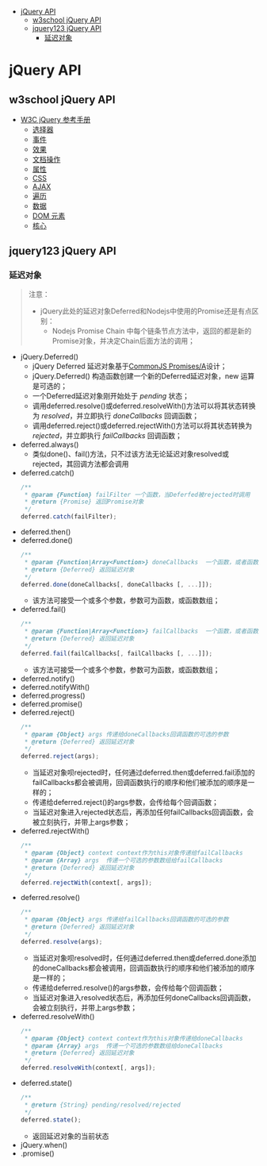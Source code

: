 <!-- TOC -->

- [jQuery API](#jquery-api)
    - [w3school jQuery API](#w3school-jquery-api)
    - [jquery123 jQuery API](#jquery123-jquery-api)
        - [延迟对象](#延迟对象)

<!-- /TOC -->

# jQuery API

## w3school jQuery API

- [W3C jQuery 参考手册](http://www.w3school.com.cn/jquery/jquery_reference.asp)
    - [选择器](http://www.w3school.com.cn/jquery/jquery_ref_selectors.asp)
    - [事件](http://www.w3school.com.cn/jquery/jquery_ref_events.asp)
    - [效果](http://www.w3school.com.cn/jquery/jquery_ref_effects.asp)
    - [文档操作](http://www.w3school.com.cn/jquery/jquery_ref_manipulation.asp)
    - [属性](http://www.w3school.com.cn/jquery/jquery_ref_attributes.asp)
    - [CSS](http://www.w3school.com.cn/jquery/jquery_ref_css.asp)
    - [AJAX](http://www.w3school.com.cn/jquery/jquery_ref_ajax.asp)
    - [遍历](http://www.w3school.com.cn/jquery/jquery_ref_traversing.asp)
    - [数据](http://www.w3school.com.cn/jquery/jquery_ref_data.asp)
    - [DOM 元素](http://www.w3school.com.cn/jquery/jquery_ref_dom_element_methods.asp)
    - [核心](http://www.w3school.com.cn/jquery/jquery_ref_core.asp)


## jquery123 jQuery API

### 延迟对象

> 注意：
> - jQuery此处的延迟对象Deferred和Nodejs中使用的Promise还是有点区别：
>   - Nodejs Promise Chain 中每个链条节点方法中，返回的都是新的Promise对象，并决定Chain后面方法的调用；

- jQuery.Deferred()
    - jQuery Deferred 延迟对象基于[CommonJS Promises/A](http://wiki.commonjs.org/wiki/Promises/A)设计；
    - jQuery.Deferred() 构造函数创建一个新的Deferred延迟对象，new 运算是可选的；
    - 一个Deferred延迟对象刚开始处于 *pending* 状态；
    - 调用deferred.resolve()或deferred.resolveWith()方法可以将其状态转换为 *resolved*，并立即执行 *doneCallbacks* 回调函数；
    - 调用deferred.reject()或deferred.rejectWith()方法可以将其状态转换为 *rejected*，并立即执行 *failCallbacks* 回调函数；
- deferred.always()
    - 类似done()、fail()方法，只不过该方法无论延迟对象resolved或rejected，其回调方法都会调用
- deferred.catch()
    ```js
    /**
     * @param {Function} failFilter 一个函数，当Deferfed被rejected时调用
     * @return {Promise} 返回Promise对象
     */
    deferred.catch(failFilter);
    ```
- deferred.then()
- deferred.done()
    ```js
    /**
     * @param {Function|Array<Function>} doneCallbacks  一个函数，或者函数数组，当延迟对象resolved时调用
     * @return {Deferred} 返回延迟对象
     */
    deferred.done(doneCallbacks[, doneCallbacks [, ...]]);
    ```
    - 该方法可接受一个或多个参数，参数可为函数，或函数数组；
- deferred.fail()
    ```js
    /**
     * @param {Function|Array<Function>} failCallbacks  一个函数，或者函数数组，当延迟对象rejected时调用
     * @return {Deferred} 返回延迟对象
     */
    deferred.fail(failCallbacks[, failCallbacks [, ...]]);
    ```
    - 该方法可接受一个或多个参数，参数可为函数，或函数数组；
- deferred.notify()
- deferred.notifyWith()
- deferred.progress()
- deferred.promise()
- deferred.reject()
    ```js
    /**
     * @param {Object} args 传递给doneCallbacks回调函数的可选的参数
     * @return {Deferred} 返回延迟对象
     */
    deferred.reject(args);
    ```
    - 当延迟对象呗rejected时，任何通过deferred.then或deferred.fail添加的failCallbacks都会被调用，回调函数执行的顺序和他们被添加的顺序是一样的；
    - 传递给deferred.reject()的args参数，会传给每个回调函数；
    - 当延迟对象进入rejected状态后，再添加任何failCallbacks回调函数，会被立刻执行，并带上args参数；
- deferred.rejectWith()
    ```js
    /**
     * @param {Object} context context作为this对象传递给failCallbacks 
     * @param {Array} args  传递一个可选的参数数组给failCallbacks
     * @return {Deferred} 返回延迟对象
     */
    deferred.rejectWith(context[, args]);
    ```
- deferred.resolve()
    ```js
    /**
     * @param {Object} args 传递给failCallbacks回调函数的可选的参数
     * @return {Deferred} 返回延迟对象
     */
    deferred.resolve(args);
    ```
    - 当延迟对象呗resolved时，任何通过deferred.then或deferred.done添加的doneCallbacks都会被调用，回调函数执行的顺序和他们被添加的顺序是一样的；
    - 传递给deferred.resolve()的args参数，会传给每个回调函数；
    - 当延迟对象进入resolved状态后，再添加任何doneCallbacks回调函数，会被立刻执行，并带上args参数；
- deferred.resolveWith()
    ```js
    /**
     * @param {Object} context context作为this对象传递给doneCallbacks 
     * @param {Array} args  传递一个可选的参数数组给doneCallbacks
     * @return {Deferred} 返回延迟对象
     */
    deferred.resolveWith(context[, args]);
    ```
- deferred.state()
    ```js
    /**
     * @return {String} pending/resolved/rejected
     */
    deferred.state();
    ```
    - 返回延迟对象的当前状态
- jQuery.when()
- .promise()


